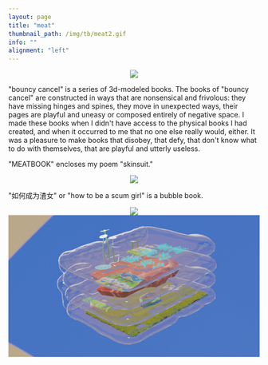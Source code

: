 ```yaml
---
layout: page
title: "meat"
thumbnail_path: /img/tb/meat2.gif
info: ""
alignment: "left"
---
```


<div class="thumbnail-image" style="display: flex; justify-content: center;" >
	 <img src="/img/tb/meat2.gif">
</div>


<p>"bouncy cancel" is a series of 3d-modeled books. The books of "bouncy cancel" are constructed in ways that are nonsensical and frivolous: they have missing hinges and spines, they move in unexpected ways, their pages are playful and uneasy or composed entirely of negative space. I made these books when I didn't have access to the physical books I had created, and when it occurred to me that no one else really would, either. It was a pleasure to make books that disobey, that defy, that don't know what to do with themselves, that are playful and utterly useless. </p>

<p>"MEATBOOK" encloses my poem "skinsuit."</p>

<div class="thumbnail-image" style="display: flex; justify-content: center;" >
	 <img src="/img/meat/meat-big.gif">
</div>

<p>"如何成为渣女" or "how to be a scum girl" is a bubble book.</p>

<div class="thumbnail-image" style="display: flex; justify-content: center;" >
	 <img src="/img/meat/glassbook.gif">
</div>

<div class="thumbnail-image" style="display: flex; justify-content: center;" >
	 <img src="/img/meat/img-glass.png">
</div>


